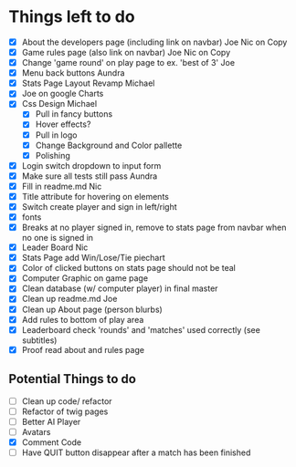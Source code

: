 # Things left to do

* [x] About the developers page (including link on navbar) Joe Nic on Copy
* [x] Game rules page (also link on navbar) Joe Nic on Copy
* [x] Change 'game round' on play page to ex. 'best of 3' Joe
* [x] Menu back buttons Aundra
* [x] Stats Page Layout Revamp Michael
* [x] Joe on google Charts
* [x] Css Design Michael
  * [x] Pull in fancy buttons
  * [x] Hover effects?
  * [x] Pull in logo
  * [x] Change Background and Color pallette
  * [x] Polishing
* [x] Login switch dropdown to input form
* [x] Make sure all tests still pass Aundra
* [x] Fill in readme.md Nic
* [x] Title attribute for hovering on elements
* [x] Switch create player and sign in left/right
* [x] fonts
* [x] Breaks at no player signed in, remove to stats page from navbar when no one is signed in
* [x] Leader Board Nic
* [x] Stats Page add Win/Lose/Tie piechart
* [x] Color of clicked buttons on stats page should not be teal
* [x] Computer Graphic on game page
* [x] Clean database (w/ computer player) in final master
* [x] Clean up readme.md Joe
* [x] Clean up About page (person blurbs)
* [x] Add rules to bottom of play area
* [x] Leaderboard check 'rounds' and 'matches' used correctly (see subtitles)
* [x] Proof read about and rules page

## Potential Things to do
* [ ] Clean up code/ refactor
* [ ] Refactor of twig pages
* [ ] Better AI Player
* [ ] Avatars
* [x] Comment Code
* [ ] Have QUIT button disappear after a match has been finished
